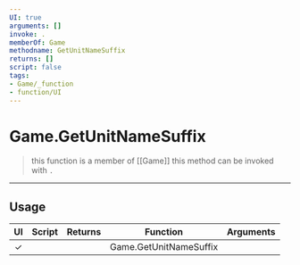 ```yaml
---
UI: true
arguments: []
invoke: .
memberOf: Game
methodname: GetUnitNameSuffix
returns: []
script: false
tags:
- Game/_function
- function/UI
---
```

# Game.GetUnitNameSuffix
> this function is a member of [[Game]]
> this method can be invoked with `.`
-----
## Usage
|  UI | Script | Returns | Function | Arguments |
|:---:|:------:|-------:|:--------:|:---------|
|✓| ||Game.GetUnitNameSuffix||
